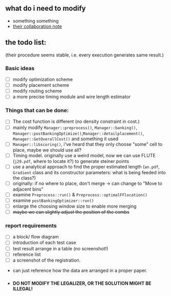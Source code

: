 ## what do i need to modify
* something something
* [their collaboration note](https://hackmd.io/@coherent17/Hk1CdKACa#Taskflow-Simple-Usage-amp-Install)
## the todo list:
(their procedure seems stable, i.e. every execution generates same result.)
### Basic ideas
- [ ] modify optimization scheme
- [ ] modify placement scheme
- [ ] modify routing scheme
- [ ] a more precise timing module and wire length estimator
### Things that can be done:
- [ ] The cost function is different (no density constraint in cost.)
- [ ] mainly modify `Manager::preprocess()`, `Manager::banking()`, `Manager::postBankingOptimize()`,`Manager::detailplacement()`, `Manager::GetOverallCost()` and something it used
- [ ] `Manager::libscoring()`, i've heard that they only choose "some" cell to place, maybe we should use all?
- [ ] Timing model. originally use a weird model, now we can use FLUTE (`j29.pdf`, where to locate it?) to generate steiner points
- [ ] use a analytical approach to find the proper estimated length (`an.pdf`, `Gradient` class and its constructor parameters: what is being feeded into the class?)
- [ ] originally: if no where to place, don't merge -> can change to "Move to adjacent bins"
- [ ] examine `Preprocess::run()` & `Preprocess::optimalFFlocation()`
- [ ] examine `postBankingOptimizer::run()`
- [ ] enlarge the choosing window size to enable more merging
- [ ] ~~maybe we can slightly adjust the position of the combs~~
### report requirements
- [ ] a block/ flow diagram
- [ ] introduction of each test case
- [ ] test result arrange in a table (no screenshot!)
- [ ] reference list
- [ ] a screenshot of the registration.
- can just reference how the data are arranged in a proper paper.
### 
- **DO NOT MODIFY THE LEGALIZER, OR THE SOLUTION MIGHT BE ILLEGAL!**